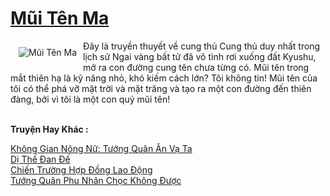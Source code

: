 <a href="https://truyenwiki.net/mui-ten-ma.35500/" title="Mũi Tên Ma"><h1>Mũi Tên Ma</h1></a><div style="display:table"><img align="right" style="float: left; padding: 10px;" src="https://truyenwiki.net/a/img/str/src/35500.jpg" alt="Mũi Tên Ma">Đây là truyền thuyết về cung thủ Cung thủ duy nhất trong lịch sử Ngai vàng bất tử đã vô tình rơi xuống đất Kyushu, mở ra con đường cung tên chưa từng có. Mũi tên trong mắt thiên hạ là kỹ năng nhỏ, khó kiếm cách lớn? Tôi không tin! Mũi tên của tôi có thể phá vỡ mặt trời và mặt trăng và tạo ra một con đường đến thiên đàng, bởi vì tôi là một con quỷ mũi tên!</div><p><br><b>Truyện Hay Khác :</b></p><a href="https://truyenwiki.net/khong-gian-nong-nu-tuong-quan-an-va-ta.36033/" alt="Không Gian Nông Nữ: Tướng Quân Ăn Vạ Ta">Không Gian Nông Nữ: Tướng Quân Ăn Vạ Ta</a><br/><a href="https://github.com/nownovels/topcv/tree/master/truyenhay/35852" alt="Dị Thế Đan Đế">Dị Thế Đan Đế</a><br/><a href="https://github.com/nownovels/topcv/tree/master/truyenhay/35400" alt="Chiến Trường Hợp Đồng Lao Động">Chiến Trường Hợp Đồng Lao Động</a><br/><a href="https://github.com/nownovels/topcv/tree/master/truyenhay/35879" alt="Tướng Quân Phu Nhân Chọc Không Được">Tướng Quân Phu Nhân Chọc Không Được</a><br/>